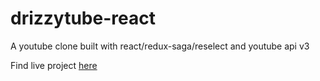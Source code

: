 # drizzytube-react
A youtube clone built with react/redux-saga/reselect and youtube api v3

Find live project [here](https://laughing-boyd-7f4065.netlify.com/)